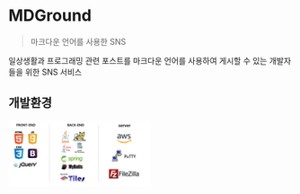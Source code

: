 # MDGround
> 마크다운 언어를 사용한 SNS

일상생활과 프로그래밍 관련 포스트를 마크다운 언어를 사용하여 게시할 수 있는 개발자들을 위한 SNS 서비스  

## 개발환경
<img src="/README_file/development_environment.png" width="50%" />

